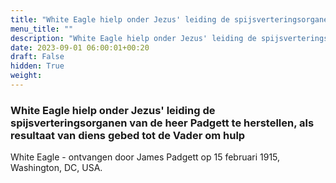 ```yaml
---
title: "White Eagle hielp onder Jezus' leiding de spijsverteringsorganen van de heer Padgett te herstellen, als resultaat van diens gebed tot de Vader om hulp"
menu_title: ""
description: "White Eagle hielp onder Jezus' leiding de spijsverteringsorganen van de heer Padgett te herstellen, als resultaat van diens gebed tot de Vader om hulp"
date: 2023-09-01 06:00:01+00:20
draft: False
hidden: True
weight:
---
```

### White Eagle hielp onder Jezus' leiding de spijsverteringsorganen van de heer Padgett te herstellen, als resultaat van diens gebed tot de Vader om hulp

White Eagle - ontvangen door James Padgett op 15 februari 1915, Washington, DC, USA.
